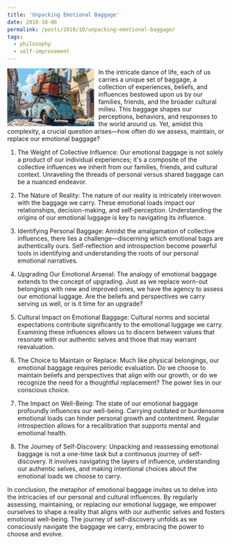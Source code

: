 ```yaml
---
title: 'Unpacking Emotional Baggage'
date: 2010-10-06
permalink: /posts/2010/10/unpacking-emotional-baggage/
tags:
  - philosophy
  - self-improvement
---
```


<img width="200" alt="baggage" src="/images/posts/unpacking-emotional-baggage.webp" style="float: left; margin-right: 10px;" /> In the intricate dance of life, each of us carries a unique set of baggage, a collection of experiences, beliefs, and influences bestowed upon us by our families, friends, and the broader cultural milieu. This baggage shapes our perceptions, behaviors, and responses to the world around us. Yet, amidst this complexity, a crucial question arises—how often do we assess, maintain, or replace our emotional baggage?

1. The Weight of Collective Influence:
Our emotional baggage is not solely a product of our individual experiences; it's a composite of the collective influences we inherit from our families, friends, and cultural context. Unraveling the threads of personal versus shared baggage can be a nuanced endeavor.

2. The Nature of Reality:
The nature of our reality is intricately interwoven with the baggage we carry. These emotional loads impact our relationships, decision-making, and self-perception. Understanding the origins of our emotional luggage is key to navigating its influence.

3. Identifying Personal Baggage:
Amidst the amalgamation of collective influences, there lies a challenge—discerning which emotional bags are authentically ours. Self-reflection and introspection become powerful tools in identifying and understanding the roots of our personal emotional narratives.

4. Upgrading Our Emotional Arsenal:
The analogy of emotional baggage extends to the concept of upgrading. Just as we replace worn-out belongings with new and improved ones, we have the agency to assess our emotional luggage. Are the beliefs and perspectives we carry serving us well, or is it time for an upgrade?

5. Cultural Impact on Emotional Baggage:
Cultural norms and societal expectations contribute significantly to the emotional luggage we carry. Examining these influences allows us to discern between values that resonate with our authentic selves and those that may warrant reevaluation.

6. The Choice to Maintain or Replace:
Much like physical belongings, our emotional baggage requires periodic evaluation. Do we choose to maintain beliefs and perspectives that align with our growth, or do we recognize the need for a thoughtful replacement? The power lies in our conscious choice.

7. The Impact on Well-Being:
The state of our emotional baggage profoundly influences our well-being. Carrying outdated or burdensome emotional loads can hinder personal growth and contentment. Regular introspection allows for a recalibration that supports mental and emotional health.

8. The Journey of Self-Discovery:
Unpacking and reassessing emotional baggage is not a one-time task but a continuous journey of self-discovery. It involves navigating the layers of influence, understanding our authentic selves, and making intentional choices about the emotional loads we choose to carry.

In conclusion, the metaphor of emotional baggage invites us to delve into the intricacies of our personal and cultural influences. By regularly assessing, maintaining, or replacing our emotional luggage, we empower ourselves to shape a reality that aligns with our authentic selves and fosters emotional well-being. The journey of self-discovery unfolds as we consciously navigate the baggage we carry, embracing the power to choose and evolve.
